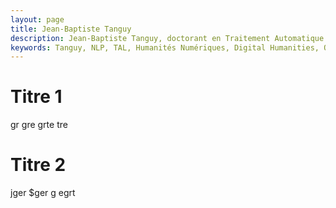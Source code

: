 ```yaml
---
layout: page
title: Jean-Baptiste Tanguy
description: Jean-Baptiste Tanguy, doctorant en Traitement Automatique des Langues à Sorbonne Université
keywords: Tanguy, NLP, TAL, Humanités Numériques, Digital Humanities, OCR, français pré-classique, pre-classical French, Mazarinades
---
```


Titre 1
=======
gr
gre
grte
tre

Titre 2 
=======
jger
$ger
g
egrt
